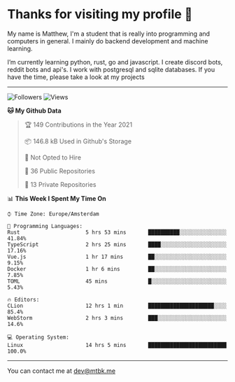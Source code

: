 # Thanks for visiting my profile 👋
My name is Matthew, I'm a student that is really into programming and computers in general. I mainly do backend development and machine learning.

I’m currently learning python, rust, go and javascript. I create discord bots, reddit bots and api's. I work with postgresql and sqlite databases. If you have the time, please take a look at my projects

---
![Followers](https://img.shields.io/github/followers/DankDumpster?style=social)
![Views](https://komarev.com/ghpvc/?username=DankDumpster&style=flat-square&color=green)
<!--START_SECTION:waka-->
**🐱 My Github Data** 

> 🏆 149 Contributions in the Year 2021
 > 
> 📦 146.8 kB Used in Github's Storage 
 > 
> 🚫 Not Opted to Hire
 > 
> 📜 36 Public Repositories 
 > 
> 🔑 13 Private Repositories  
 > 
📊 **This Week I Spent My Time On** 

```text
⌚︎ Time Zone: Europe/Amsterdam

💬 Programming Languages: 
Rust                     5 hrs 53 mins       ██████████░░░░░░░░░░░░░░░   41.84% 
TypeScript               2 hrs 25 mins       ████░░░░░░░░░░░░░░░░░░░░░   17.16% 
Vue.js                   1 hr 17 mins        ██░░░░░░░░░░░░░░░░░░░░░░░   9.15% 
Docker                   1 hr 6 mins         ██░░░░░░░░░░░░░░░░░░░░░░░   7.85% 
TOML                     45 mins             █░░░░░░░░░░░░░░░░░░░░░░░░   5.43%

🔥 Editors: 
CLion                    12 hrs 1 min        █████████████████████░░░░   85.4% 
WebStorm                 2 hrs 3 mins        ███░░░░░░░░░░░░░░░░░░░░░░   14.6%

💻 Operating System: 
Linux                    14 hrs 5 mins       █████████████████████████   100.0%

```


<!--END_SECTION:waka-->
-------

You can contact me at dev@mtbk.me
